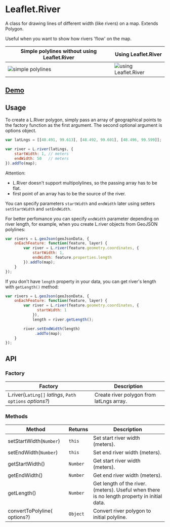 # Leaflet.River

A class for drawing lines of different width (like rivers) on a map. Extends Polygon.

Useful when you want to show how rivers 'flow' on the map.

Simple polylines without using Leaflet.River | Using Leaflet.River
------|------
![simple polylines](https://cloud.githubusercontent.com/assets/17549928/20976102/8390b408-bcb2-11e6-8dd2-7354f4aa86cf.png) |![using Leaflet.River](https://cloud.githubusercontent.com/assets/17549928/20976101/838f5680-bcb2-11e6-8d49-3da1a3ecd25f.png)

## [Demo](https://ggolikov.github.io/Leaflet.River/example/)
## Usage
To create a L.River polygon, simply pass an array of geographical points to the factory function as the first argument. The second optional argument is options object.
```javascript
var latLngs = [[48.491, 99.613], [48.492, 99.601], [48.496, 99.599]];

var river = L.river(latLngs, {
    startWidth: 1, // meters
    endWidth: 50   // meters
}).addTo(map);
```
Attention:
- L.River doesn't support multipolylines, so the passing array has to be flat.
- first point of an array has to be the source of the river.

You can specify parameters `startWidth` and `endWidth` later using setters `setStartWidth` and `setEndWidth`.

For better perfomance you can specify `endWidth` parameter depending on river length, for example, when you create L.river objects from GeoJSON polylines:
```javascript
var rivers = L.geoJson(geoJsonData, {
    onEachFeature: function(feature, layer) {
        var river = L.river(feature.geometry.coordinates, {
            startWidth: 1,
            endWidth: feature.properties.length
        }).addTo(map);
    }
});
```
If you don't have `length` property in your data, you can get river's length with `getLength()` method:
```javascript
var rivers = L.geoJson(geoJsonData, {
    onEachFeature: function(feature, layer) {
        var river = L.river(feature.geometry.coordinates, {
              startWidth: 1
            }),
            length = river.getLength();

        river.setEndWidth(length)
             .addTo(map);
    }
});
```
## API
### Factory
Factory|Description
-------|-----------
L.river(`LatLng[]` _latlngs_, `Path options` _options?_)| Create river polygon from latLngs array.

### Methods
Method|Returns|Description
------|-------|-----------
setStartWidth(`Number`)|`this`|Set start river width (meters).
setEndWidth(`Number`)|`this`|Set end river width (meters).
getStartWidth()|`Number`|Get start river width (meters).
getEndWidth()|`Number`|Get end river width (meters).
getLength()|`Number`|Get length of the river. (meters). Useful when there is no length property in initial data.
convertToPolyline(<options> options?)|`Object`|Convert river polygon to initial polyline.
